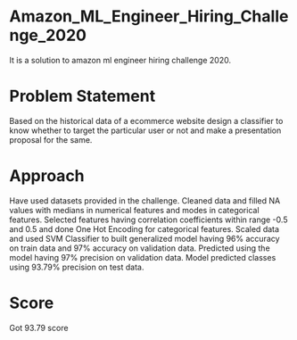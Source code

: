 # Amazon_ML_Engineer_Hiring_Challenge_2020
It is a solution to amazon ml engineer hiring challenge 2020.

# Problem Statement
Based on the historical data of a ecommerce website design a classifier to know whether to target the particular user or not and make a presentation proposal for the same.

# Approach
Have used datasets provided in the challenge.
Cleaned data and filled NA values with medians in numerical features and modes in categorical features.
Selected features having correlation coefficients within range -0.5 and 0.5 and done One Hot Encoding for categorical features.
Scaled data and used SVM Classifier to built generalized model having 96% accuracy on train data and 97% accuracy on validation data.
Predicted using the model having 97% precision on validation data.
Model predicted classes using 93.79% precision on test data.

# Score
Got 93.79 score
